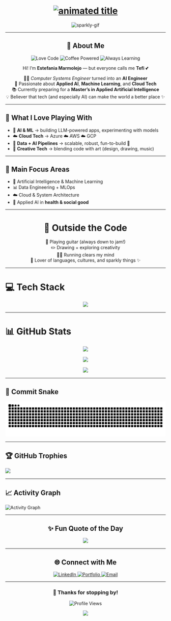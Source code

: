 <div align="center">
  
<h1 align="center">
  <a href="#">
    <img src="https://readme-typing-svg.herokuapp.com?font=Sacramento&size=40&duration=4000&pause=1000&color=FF69B4&center=true&vCenter=true&width=600&height=80&lines=🌸✨+Welcome+to+my+Digital+Garden+✨🌸" alt="animated title" />
  </a>
</h1>


<img src="https://media4.giphy.com/media/v1.Y2lkPTc5MGI3NjExeHdrcGwyNTM3YjRpZmV5aGcydjFucnFkcDkxZXJmeTd2MWE4b3YxcSZlcD12MV9pbnRlcm5hbF9naWZfYnlfaWQmY3Q9Zw/lkNzghqF5ZKK0KLbTJ/giphy.gif" width="500" alt="sparkly-gif"/>  

</div>

---

<div align="center">

## 💫 About Me  
![Love Code](https://img.shields.io/badge/💖-Love_Code-ff69b4?style=for-the-badge)   ![Coffee Powered](https://img.shields.io/badge/☕-Coffee_Powered-9b6bce?style=for-the-badge)  ![Always Learning](https://img.shields.io/badge/📚-Always_Learning-f28b82?style=for-the-badge)


Hi! I’m **Estefania Marmolejo** — but everyone calls me **Tefi** 💕  

👩‍💻 *Computer Systems Engineer* turned into an **AI Engineer**  
🌈 Passionate about **Applied AI**, **Machine Learning**, and **Cloud Tech**  
📚 Currently preparing for a **Master’s in Applied Artificial Intelligence**  
💡 Believer that tech (and especially AI) can make the world a better place ✨  

</div>

---

## 🌟 What I Love Playing With  

- 🤖 **AI & ML** → building LLM-powered apps, experimenting with models  
- ☁️ **Cloud Tech** → Azure ☁️ AWS ☁️ GCP  
- 🧩 **Data + AI Pipelines** → scalable, robust, fun-to-build 💜  
- 🎨 **Creative Tech** → blending code with art (design, drawing, music)  

---

## 🎯 Main Focus Areas  

- 🤖 Artificial Intelligence & Machine Learning  
- 📊 Data Engineering + MLOps  
- ☁️ Cloud & System Architecture  
- 🧠 Applied AI in **health & social good**  

---

<div align="center">

# 🎨 Outside the Code  

🎸 Playing guitar (always down to jam!)  
✏️ Drawing + exploring creativity  
🏃‍♀️ Running clears my mind  
🌸 Lover of languages, cultures, and sparkly things ✨  

</div>

---

# 💻 Tech Stack  

<p align="center">
  <img src="https://skillicons.dev/icons?i=python,fastapi,react,azure,aws,gcp,postgres,mongodb,git,github,docker,vscode&perline=6" />
</p>  

---

# 📊 GitHub Stats  

<div align="center">

![](https://github-readme-stats.vercel.app/api?username=estefaniams-han&theme=radical&hide_border=false&include_all_commits=true&count_private=true&show_icons=true&bg_color=30,e96443,904e95&title_color=fff&text_color=fff)<br/>  

![](https://github-readme-streak-stats.herokuapp.com/?user=estefaniams-han&theme=radical&hide_border=false&background=904e95&currStreakLabel=fff&sideLabels=fff)  

![](https://github-readme-stats.vercel.app/api/top-langs/?username=estefaniams-han&theme=radical&layout=compact&hide_border=false&bg_color=30,43cea2,185a9d&title_color=fff&text_color=fff)  

</div>

---

## 🐍 Commit Snake  
![snake gif](https://github.com/estefaniams-han/estefaniams-han/blob/output/github-contribution-grid-snake.svg)

---

## 🏆 GitHub Trophies  

![](https://github-profile-trophy.vercel.app/?username=estefaniams-han&theme=radical&no-frame=false&margin-w=8)

---

## 📈 Activity Graph  

![Activity Graph](https://github-readme-activity-graph.vercel.app/graph?username=estefaniams-han&area=true&hide_border=true&bg_color=fff0f6&color=9b6bce&line=f28b82&point=9b6bce&area_color=fce7f3)


---

<div align="center">

## ✨ Fun Quote of the Day  
![](https://quotes-github-readme.vercel.app/api?type=horizontal&theme=radical)

---

## 🌐 Connect with Me  

<p align="center">
  <a href="https://www.linkedin.com/in/estefaniamarmolejo/" target="_blank">
    <img src="https://img.shields.io/badge/LinkedIn-%239b6bce.svg?&style=for-the-badge&logo=linkedin&logoColor=white" alt="LinkedIn"/>
  </a>
  <a href="https://estefaniams-han.github.io/" target="_blank">
    <img src="https://img.shields.io/badge/Portfolio-%23f28b82.svg?&style=for-the-badge&logo=google-chrome&logoColor=white" alt="Portfolio"/>
  </a>
  <a href="mailto:esmarmolejosa@gmail.com">
    <img src="https://img.shields.io/badge/Email-%23ff69b4.svg?&style=for-the-badge&logo=gmail&logoColor=white" alt="Email"/>
  </a>
</p>

---

### 💖 Thanks for stopping by!  

![Profile Views](https://komarev.com/ghpvc/?username=estefaniams-han&label=Profile%20views&color=ff69b4&style=flat)

<div align="center">
  <img src="https://media1.giphy.com/media/v1.Y2lkPTc5MGI3NjExcHV0dnZhMDhqNWkzMWRvZDN5dG10MXVtaXVvZWY5a21kMXNkODZkdCZlcD12MV9pbnRlcm5hbF9naWZfYnlfaWQmY3Q9Zw/FnGJfc18tDDHy/giphy.gif" width="400" />
</div>


</div>
